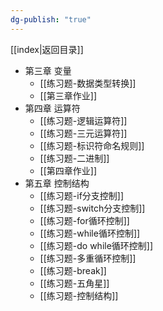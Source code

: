 ```yaml
---
dg-publish: "true"
---
```

[[index|返回目录]]

- 第三章 变量
	- [[练习题-数据类型转换]] 
	- [[第三章作业]] 
- 第四章 运算符
	- [[练习题-逻辑运算符]]
	- [[练习题-三元运算符]]
	- [[练习题-标识符命名规则]] 
	- [[练习题-二进制]] 
	- [[第四章作业]] 
- 第五章 控制结构
	- [[练习题-if分支控制]] 
	- [[练习题-switch分支控制]] 
	- [[练习题-for循环控制]]
	- [[练习题-while循环控制]] 
	- [[练习题-do while循环控制]] 
	- [[练习题-多重循环控制]] 
	- [[练习题-break]] 
	- [[练习题-五角星]] 
	- [[练习题-控制结构]] 